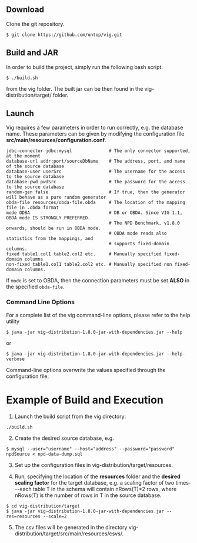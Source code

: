 ## Download

Clone the git repository. 

~~~~~~~~~~~~~~~~~~~
$ git clone https://github.com/ontop/vig.git
~~~~~~~~~~~~~~~~~~~

## Build and JAR
In order to build the project, simply run the following bash script.

~~~~~~~
$ ./build.sh
~~~~~~~

from the vig folder. The built jar can be then found in the vig-distribution/target/ folder.

## Launch

Vig requires a few parameters in order to run correctly, e.g. the database name. These parameters can be given by modifying the configuration file **src/main/resources/configuration.conf**.

~~~~~~
jdbc-connector jdbc:mysql              # The only connector supported, at the moment
database-url addr:port/sourceDbName    # The address, port, and name of the source database
database-user userSrc                  # The username for the access to the source database
database-pwd pwdSrc                    # The password for the access to the source database
random-gen false                       # If true, then the generator will behave as a pure random generator
obda-file resources/obda-file.obda     # The location of the mapping file in .obda format
mode ODBA                              # DB or OBDA. Since VIG 1.1, OBDA mode IS STRONGLY PREFERRED.
                                       # The NPD Benchmark, v1.8.0 onwards, should be run in OBDA mode. 
                                       # OBDA mode reads also statistics from the mappings, and 
                                       # supports fixed-domain columns. 
fixed table1.col1 table2.col2 etc.     # Manually specified fixed-domain columns
non-fixed table1.col1 table2.col2 etc. # Manually specified non fixed-domain columns.                                        
~~~~~~

If `mode` is set to OBDA, then the connection parameters must be set **ALSO** in the specified `obda-file`.

### Command Line Options

For a complete list of the vig command-line options, please refer to the help utility

~~~~~~~~
$ java -jar vig-distribution-1.8.0-jar-with-dependencies.jar --help
~~~~~~~~

or 

~~~~~~~~
$ java -jar vig-distribution-1.8.0-jar-with-dependencies.jar --help-verbose
~~~~~~~~

Command-line options overwrite the values specified through the configuration file.

# Example of Build and Execution

1) Launch the build script from the vig directory:

~~~~~~
./build.sh
~~~~~~

2) Create the desired source database, e.g.

~~~~~
$ mysql --user="username" --host="address" --password="password" npdSource < npd-data-dump.sql
~~~~~

3) Set up the configuration files in vig-distribution/target/resources.

4) Run, specifying the location of the __resources__ folder and the __desired scaling factor__ for the target database, e.g. a scaling factor of two times---each table T in the schema will contain nRows(T)*2 rows, where nRows(T) is the number of rows in T in the source database.

~~~~~~~~
$ cd vig-distribution/target
$ java -jar vig-distribution-1.8.0-jar-with-dependencies.jar --res=resources --scale=2
~~~~~~~~

5) The csv files will be generated in the directory vig-distribution/target/src/main/resources/csvs/.
